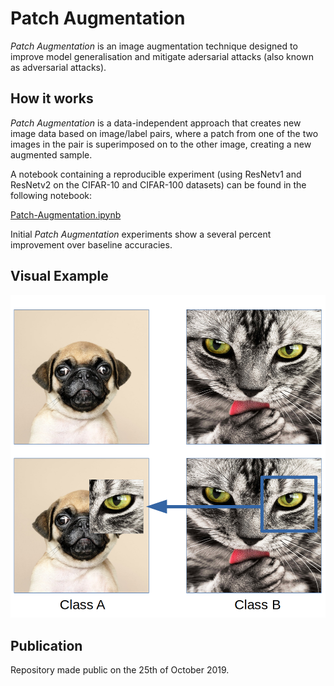 # Patch Augmentation
*Patch Augmentation* is an image augmentation technique designed to improve model generalisation and mitigate adersarial attacks (also known as adversarial attacks).

## How it works

*Patch Augmentation* is a data-independent approach that creates new image data based on image/label pairs, where a patch from one of the two images in the pair is superimposed on to the other image, creating a new augmented sample. 

A notebook containing a reproducible experiment (using ResNetv1 and ResNetv2 on the CIFAR-10 and CIFAR-100 datasets) can be found in the following notebook:

[Patch-Augmentation.ipynb](Patch-Augmentation.ipynb)

Initial *Patch Augmentation* experiments show a several percent improvement over baseline accuracies.  

## Visual Example

![simple-patch-aug-example](./DemoImages/patch-augmentation-simple-example.png)

## Publication

Repository made public on the 25th of October 2019.
